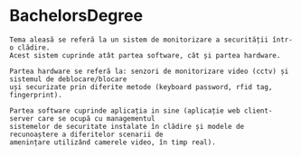 # BachelorsDegree

    Tema aleasă se referă la un sistem de monitorizare a securității într-o clădire.
    Acest sistem cuprinde atât partea software, cât și partea hardware.
    
    Partea hardware se referă la: senzori de monitorizare video (cctv) și sistemul de deblocare/blocare
    uși securizate prin diferite metode (keyboard password, rfid tag, fingerprint). 
    
    Partea software cuprinde aplicația in sine (aplicație web client-server care se ocupă cu managementul
    sistemelor de securitate instalate în clădire și modele de recunoaștere a diferitelor scenarii de
    amenințare utilizând camerele video, în timp real).
    
    
